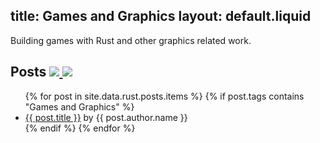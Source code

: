 title: Games and Graphics
layout: default.liquid
---

Building games with Rust and other graphics related work.

<h2>
  Posts
  <a class="feedicon" href="/tools-and-applications/feed.rss" title="Games and Graphics RSS Feed">
    <img src="/images/feed-icon.svg" />
  </a>
  <a class="feedicon" href="/tools-and-applications/feed.json" title="Games and Graphics JSON Feed">
    <img src="/images/jsonfeed.png" />
  </a>
</h2>

<ul>
{% for post in site.data.rust.posts.items %}
  {% if post.tags contains "Games and Graphics" %}
  <li><a href="{{ post.url }}">{{ post.title }}</a> by {{ post.author.name }}</li>
  {% endif %}
{% endfor %}
</ul>
